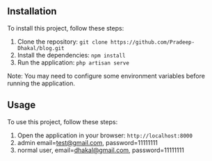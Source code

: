 

## Installation

To install this project, follow these steps:

1. Clone the repository: `git clone https://github.com/Pradeep-Dhakal/blog.git`
2. Install the dependencies: `npm install`
3. Run the application: `php artisan serve`

Note: You may need to configure some environment variables before running the application.

## Usage

To use this project, follow these steps:

1. Open the application in your browser: `http://localhost:8000`
2. admin email=test@gmail.com, password=11111111
3. normal user, email=dhakal@gmail.com, password=11111111



